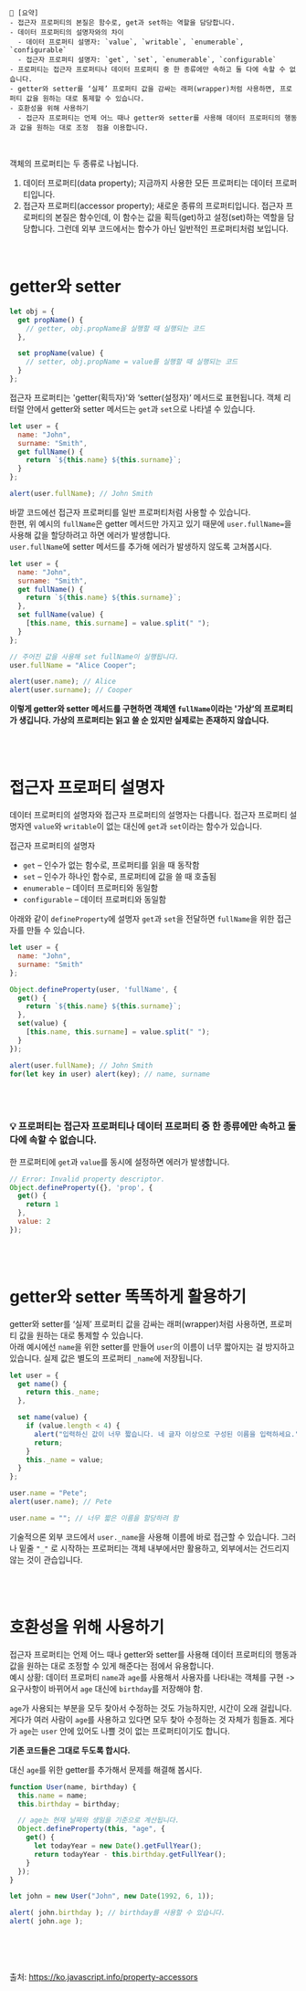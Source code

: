 ```
📍 [요약]
- 접근자 프로퍼티의 본질은 함수로, get과 set하는 역할을 담당합니다.
- 데이터 프로퍼티의 설명자와의 차이
  - 데이터 프로퍼티 설명자: `value`, `writable`, `enumerable`, `configurable`
  - 접근자 프로퍼티 설명자: `get`, `set`, `enumerable`, `configurable`
- 프로퍼티는 접근자 프로퍼티나 데이터 프로퍼티 중 한 종류에만 속하고 둘 다에 속할 수 없습니다.
- getter와 setter를 ‘실제’ 프로퍼티 값을 감싸는 래퍼(wrapper)처럼 사용하면, 프로퍼티 값을 원하는 대로 통제할 수 있습니다.
- 호환성을 위해 사용하기
  - 접근자 프로퍼티는 언제 어느 때나 getter와 setter를 사용해 데이터 프로퍼티의 행동과 값을 원하는 대로 조정  점을 이용합니다.
```
<br/>

객체의 프로퍼티는 두 종류로 나뉩니다.
1. 데이터 프로퍼티(data property); 지금까지 사용한 모든 프로퍼티는 데이터 프로퍼티입니다. 
2. 접근자 프로퍼티(accessor property); 새로운 종류의 프로퍼티입니다. 접근자 프로퍼티의 본질은 함수인데, 이 함수는 값을 획득(get)하고 설정(set)하는 역할을 담당합니다. 그런데 외부 코드에서는 함수가 아닌 일반적인 프로퍼티처럼 보입니다.

 

<br/>

# getter와 setter
```js
let obj = {
  get propName() {
    // getter, obj.propName을 실행할 때 실행되는 코드
  },

  set propName(value) {
    // setter, obj.propName = value를 실행할 때 실행되는 코드
  }
};
```
접근자 프로퍼티는 'getter(획득자)'와 ‘setter(설정자)’ 메서드로 표현됩니다. 객체 리터럴 안에서 getter와 setter 메서드는 `get`과 `set`으로 나타낼 수 있습니다.
<br/>
```js
let user = {
  name: "John",
  surname: "Smith",
  get fullName() {
    return `${this.name} ${this.surname}`;
  }
};

alert(user.fullName); // John Smith
```
바깥 코드에선 접근자 프로퍼티를 일반 프로퍼티처럼 사용할 수 있습니다.    
한편, 위 예시의 `fullName`은 getter 메서드만 가지고 있기 때문에 `user.fullName=`을 사용해 값을 할당하려고 하면 에러가 발생합니다.   
`user.fullName`에 setter 메서드를 추가해 에러가 발생하지 않도록 고쳐봅시다.
```js
let user = {
  name: "John",
  surname: "Smith",
  get fullName() {
    return `${this.name} ${this.surname}`;
  },
  set fullName(value) {
    [this.name, this.surname] = value.split(" ");
  }
};

// 주어진 값을 사용해 set fullName이 실행됩니다.
user.fullName = "Alice Cooper";

alert(user.name); // Alice
alert(user.surname); // Cooper
```
**이렇게 getter와 setter 메서드를 구현하면 객체엔 `fullName`이라는 '가상’의 프로퍼티가 생깁니다. 가상의 프로퍼티는 읽고 쓸 순 있지만 실제로는 존재하지 않습니다.**

<br/><br/>

# 접근자 프로퍼티 설명자
데이터 프로퍼티의 설명자와 접근자 프로퍼티의 설명자는 다릅니다.
접근자 프로퍼티 설명자엔 `value`와 `writable`이 없는 대신에 `get`과 `set`이라는 함수가 있습니다.

접근자 프로퍼티의 설명자
- `get` – 인수가 없는 함수로, 프로퍼티를 읽을 때 동작함
- `set` – 인수가 하나인 함수로, 프로퍼티에 값을 쓸 때 호출됨
- `enumerable` – 데이터 프로퍼티와 동일함
- `configurable` – 데이터 프로퍼티와 동일함

아래와 같이 `defineProperty`에 설명자 `get`과 `set`을 전달하면 `fullName`을 위한 접근자를 만들 수 있습니다.
```js
let user = {
  name: "John",
  surname: "Smith"
};

Object.defineProperty(user, 'fullName', {
  get() {
    return `${this.name} ${this.surname}`;
  },
  set(value) {
    [this.name, this.surname] = value.split(" ");
  }
});

alert(user.fullName); // John Smith
for(let key in user) alert(key); // name, surname
```
<br/><br/>

### 💡 프로퍼티는 접근자 프로퍼티나 데이터 프로퍼티 중 한 종류에만 속하고 둘 다에 속할 수 없습니다.
한 프로퍼티에 `get`과 `value`를 동시에 설정하면 에러가 발생합니다.
```js
// Error: Invalid property descriptor.
Object.defineProperty({}, 'prop', {
  get() {
    return 1
  },
  value: 2
});
```
<br/><br/>

# getter와 setter 똑똑하게 활용하기
getter와 setter를 ‘실제’ 프로퍼티 값을 감싸는 래퍼(wrapper)처럼 사용하면, 프로퍼티 값을 원하는 대로 통제할 수 있습니다.   
아래 예시에선 `name`을 위한 setter를 만들어 `user`의 이름이 너무 짧아지는 걸 방지하고 있습니다. 실제 값은 별도의 프로퍼티 `_name`에 저장됩니다.
```js
let user = {
  get name() {
    return this._name;
  },

  set name(value) {
    if (value.length < 4) {
      alert("입력하신 값이 너무 짧습니다. 네 글자 이상으로 구성된 이름을 입력하세요.");
      return;
    }
    this._name = value;
  }
};

user.name = "Pete";
alert(user.name); // Pete

user.name = ""; // 너무 짧은 이름을 할당하려 함
```
기술적으론 외부 코드에서 `user._name`을 사용해 이름에 바로 접근할 수 있습니다. 그러나 밑줄 `"_"` 로 시작하는 프로퍼티는 객체 내부에서만 활용하고, 외부에서는 건드리지 않는 것이 관습입니다.

<br/><br/>

# 호환성을 위해 사용하기
접근자 프로퍼티는 언제 어느 때나 getter와 setter를 사용해 데이터 프로퍼티의 행동과 값을 원하는 대로 조정할 수 있게 해준다는 점에서 유용합니다.   
예시 상황: 데이터 프로퍼티 `name`과 `age`를 사용해서 사용자를 나타내는 객체를 구현 -> 요구사항이 바뀌어서 `age` 대신에 `birthday`를 저장해야 함.    

`age`가 사용되는 부분을 모두 찾아서 수정하는 것도 가능하지만, 시간이 오래 걸립니다. 게다가 여러 사람이 `age`를 사용하고 있다면 모두 찾아 수정하는 것 자체가 힘들죠. 게다가 `age`는 `user` 안에 있어도 나쁠 것이 없는 프로퍼티이기도 합니다.     

**기존 코드들은 그대로 두도록 합시다.**     

대신 `age`를 위한 getter를 추가해서 문제를 해결해 봅시다.
```js
function User(name, birthday) {
  this.name = name;
  this.birthday = birthday;

  // age는 현재 날짜와 생일을 기준으로 계산됩니다.
  Object.defineProperty(this, "age", {
    get() {
      let todayYear = new Date().getFullYear();
      return todayYear - this.birthday.getFullYear();
    }
  });
}

let john = new User("John", new Date(1992, 6, 1));

alert( john.birthday ); // birthday를 사용할 수 있습니다.
alert( john.age ); 
```
<br/><br/><br/>

출처: https://ko.javascript.info/property-accessors
